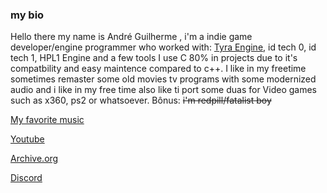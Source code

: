 ### my bio 
Hello there my name is André Guilherme 
, i'm a indie game developer/engine programmer
who worked with: [Tyra Engine](https://github.com/h4570/tyra), 
id tech 0, id tech 1, HPL1 Engine and a few tools
I use C 80% in projects due to it's compatbility 
and easy maintence compared to c++.
I like in my freetime sometimes remaster some old movies
tv programs with some modernized audio and i like
in my free time also like ti port some duas for 
Video games such as x360, ps2 or whatsoever.
Bônus: ~~i'm redpill/fatalist boy~~

[My favorite music](https://youtu.be/bFvjR4bYj7Y)

[Youtube](https://youtube.com/@wolf3s567)

[Archive.org](https://archive.org/details/@andre_gamer)

[Discord](Wolf3s#6897)
